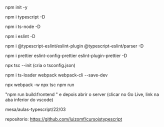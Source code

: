 npm init -y

npm i typescript -D

npm i ts-node -D

npm i eslint -D

npm i @typescript-eslint/eslint-plugin @typescript-eslint/parser -D

npm i prettier eslint-config-prettier eslint-plugin-prettier -D

npx tsc --init (cria o tsconfig.json)

npm i ts-loader webpack webpack-cli --save-dev

npx webpack -w
npx tsc
npm run <scripts>

"npm run build:frontend " e depois abrir o server (clicar no Go Live, link na aba inferior do vscode)

mesa/aulas-typescript/22/03

repositorio: https://github.com/luizomf/cursojstypescript

